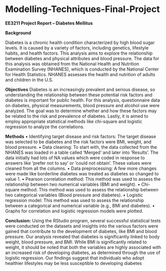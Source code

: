 # Modelling-Techniques-Final-Project

**EE3211 Project Report – Diabetes Mellitus**


**Background**

Diabetes is a chronic health condition characterized by high blood sugar levels. It is caused by a variety of 
factors, including genetics, lifestyle habits, and health factors. This analysis aims to explore the 
relationship between diabetes and physical attributes and blood pressure. The data for this analysis was 
obtained from the National Health and Nutrition Examination Survey (NHANES), which is conducted by 
the National Center for Health Statistics. NHANES assesses the health and nutrition of adults and 
children in the U.S.

**Objectives**
Diabetes is an increasingly prevalent and serious disease, so understanding the relationship between 
these potential risk factors and diabetes is important for public health. For this analysis, questionnaire 
data on diabetes, physical measurements, blood pressure and alcohol use were analyzed. The goal was 
to determine whether and how these factors may be related to the risk and prevalence of diabetes. 
Lastly, it is aimed to employ appropriate statistical methods like chi-square and logistic regression to 
analyze the correlations.

**Methods**
• Identifying target disease and risk factors: The target disease was selected to be diabetes and 
the risk factors were BMI, weight, and blood pressure.
• Data cleaning: To start with, the data collected from the NHANES was loaded in a table called 
‘Merged’ and later into ‘Results’. The data initially had lots of NA values which were coded in 
response to answers like ‘prefer not to say’ or ‘could not obtain’. These values were cleaned from 
all the columns.
• Data preprocessing: A few more changes were made like borderline diabetes was treated as 
diabetes so changed to value 1.
• Pearson correlation method: This method was used to assess the relationship between two 
numerical variables (BMI and weight).
• Chi-square method: This method was used to assess the relationship between two categorical 
variables (Blood pressure and diabetes).
• Logistic regression model: This method was used to assess the relationship between a 
categorical and numerical variable (e.g., BMI and diabetes).
• Graphs for correlation and logistic regression models were plotted.

**Conclusion:**
Using the RStudio program, several successful statistical tests were conducted on the datasets and 
insights into the various factors were gained that contribute to the development of diabetes, like BMI 
and blood pressure. Our analysis revealed that diabetes is significantly linked to body weight, blood 
pressure, and BMI. While BMI is significantly related to weight, it should be noted that both the variables 
are highly associated with an increased risk of developing diabetes, as determined through the use of 
logistic regression. Our findings suggest that individuals who adopt healthier lifestyles may be less 
susceptible to developing diabetes
